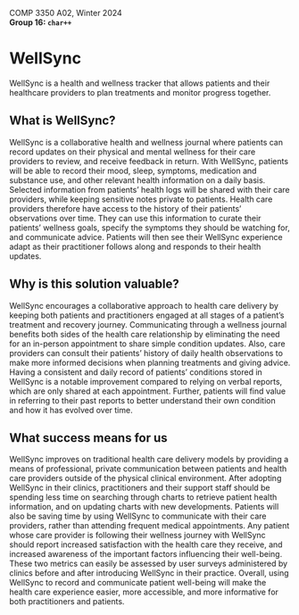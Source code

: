 COMP 3350 A02, Winter 2024 \
**Group 16: `char++`**

# WellSync

WellSync is a health and wellness tracker that allows patients and their healthcare providers to plan treatments and monitor progress together.

## What is WellSync?
WellSync is a collaborative health and wellness journal where patients can record updates on their physical and mental wellness for their care providers to review, and receive feedback in return. With WellSync, patients will be able to record their mood, sleep, symptoms, medication and substance use, and other relevant health information on a daily basis. Selected information from patients’ health logs will be shared with their care providers, while keeping sensitive notes private to patients. Health care providers therefore have access to the history of their patients’ observations over time. They can use this information to curate their patients’ wellness goals, specify the symptoms they should be watching for, and communicate advice. Patients will then see their WellSync experience adapt as their practitioner follows along and responds to their health updates.

## Why is this solution valuable?
WellSync encourages a collaborative approach to health care delivery by keeping both patients and practitioners engaged at all stages of a patient’s treatment and recovery journey. Communicating through a wellness journal benefits both sides of the health care relationship by eliminating the need for an in-person appointment to share simple condition updates. Also, care providers can consult their patients’ history of daily health observations to make more informed decisions when planning treatments and giving advice. Having a consistent and daily record of patients’ conditions stored in WellSync is a notable improvement compared to relying on verbal reports, which are only shared at each appointment. Further, patients will find value in referring to their past reports to better understand their own condition and how it has evolved over time.

## What success means for us
WellSync improves on traditional health care delivery models by providing a means of professional, private communication between patients and health care providers outside of the physical clinical environment. After adopting WellSync in their clinics, practitioners and their support staff should be spending less time on searching through charts to retrieve patient health information, and on updating charts with new developments. Patients will also be saving time by using WellSync to communicate with their care providers, rather than attending frequent medical appointments. Any patient whose care provider is following their wellness journey with WellSync should report increased satisfaction with the health care they receive, and increased awareness of the important factors influencing their well-being. These two metrics can easily be assessed by user surveys administered by clinics before and after introducing WellSync in their practice. Overall, using WellSync to record and communicate patient well-being will make the health care experience easier, more accessible, and more informative for both practitioners and patients.
